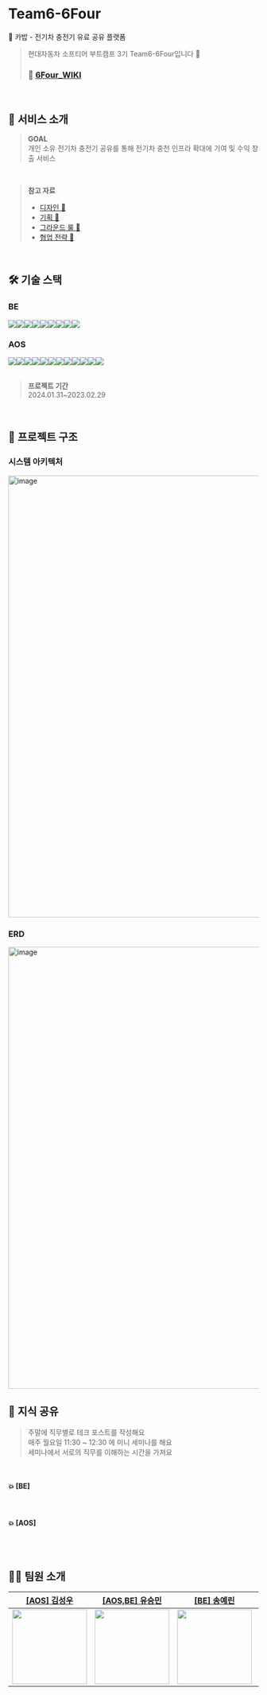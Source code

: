 # Team6-6Four
🔋 카밥 - 전기차 충전기 유료 공유 플랫폼

> 현대자동차 소프티어 부트캠프 3기
> Team6-6Four입니다 🙂
> ### 📌 [6Four_WIKI](https://github.com/softeerbootcamp-3rd/Team6-6Four/wiki)
<br>

## 🌴 서비스 소개
> **GOAL**  
> 개인 소유 전기차 충전기 공유를 통해 전기차 충천 인프라 확대에 기여 및 수익 창출 서비스
<br>

> **참고 자료**  
> * [디자인 🎨](https://www.figma.com/file/oFf3iFzY8G3QBokW6ISa1c/design?type=design&node-id=211%3A3671&mode=design&t=RH6UMUEEc9uiwixq-1)
> * [기획 📝](https://6four.notion.site/415654aded534db6a2af73d42039bcfd)
> * [그라운드 룰 📍](https://github.com/softeerbootcamp-3rd/Team6-6Four/wiki/GroundRule)
> * [협업 전략 📐](https://github.com/softeerbootcamp-3rd/Team6-6Four/wiki/Collaboration-strategy-%F0%9F%93%90)
<br>


## 🛠️ 기술 스택

### BE
<div style="display:flex;">
<img src="https://img.shields.io/badge/java-007396?style=for-the-badge&logo=java&logoColor=white">
<img src="https://img.shields.io/badge/spring-6DB33F?style=for-the-badge&logo=spring&logoColor=white">
<img src="https://img.shields.io/badge/springboot-6DB33F?style=for-the-badge&logo=springboot&logoColor=white">
<img src="https://img.shields.io/badge/mysql-4479A1?style=for-the-badge&logo=mysql&logoColor=white">
<img src="https://img.shields.io/badge/ec2-FF9900?style=for-the-badge&logo=amazonec2&logoColor=white">
<img src="https://img.shields.io/badge/s3-569A31?style=for-the-badge&logo=amazons3&logoColor=white">
<img src="https://img.shields.io/badge/code deploy-00AA12?style=for-the-badge&lo&logoColor=white">
<img src="https://img.shields.io/badge/github actions-2088FF?style=for-the-badge&logo=githubactions&logoColor=white">
<img src="https://img.shields.io/badge/sentry-362D59?style=for-the-badge&logo=sentry&logoColor=white">
</div>

### AOS
<div style="display:flex;">
<img src="https://img.shields.io/badge/kotlin-7F52FF?style=for-the-badge&logo=kotlin&logoColor=white">
<img src="https://img.shields.io/badge/firebase-FFCA28?style=for-the-badge&logo=firebase&logoColor=white">
<img src="https://img.shields.io/badge/android studio-3DDC84?style=for-the-badge&logo=android studio&logoColor=white">
<img src="https://img.shields.io/badge/hilt-3DDC84?style=for-the-badge&logo=android&logoColor=white">
<img src="https://img.shields.io/badge/corutine-3DDC84?style=for-the-badge&logo=android&logoColor=white">
<img src="https://img.shields.io/badge/retrofit-3DDC84?style=for-the-badge&logo=android&logoColor=white">
<img src="https://img.shields.io/badge/mvvm-3DDC84?style=for-the-badge&logo=android&logoColor=white">
<img src="https://img.shields.io/badge/coil-3DDC84?style=for-the-badge&logo=android&logoColor=white">
<img src="https://img.shields.io/badge/data binding-3DDC84?style=for-the-badge&logo=android&logoColor=white">
<img src="https://img.shields.io/badge/state flow-3DDC84?style=for-the-badge&logo=android&logoColor=white"> 
<img src="https://img.shields.io/badge/navigation-3DDC84?style=for-the-badge&logo=android&logoColor=white">
<img src="https://img.shields.io/badge/custum view-3DDC84?style=for-the-badge&logo=android&logoColor=white"> 
</div>
<br>

> **프로젝트 기간**  
> 2024.01.31~2023.02.29
<br>

## 🏢 프로젝트 구조

### 시스템 아키텍처
<img width="889" alt="image" src="https://github.com/softeerbootcamp-3rd/Team6-6Four/assets/44975402/9ff1bedd-7148-40db-885d-32db6a396772">

### ERD
<img width="889" alt="image" src="https://github.com/softeerbootcamp-3rd/Team6-6Four/assets/44975402/bfc083c5-ee29-446c-baaa-46a9edf65dfe">


## 🧐 지식 공유
> 주말에 직무별로 테크 포스트를 작성해요   
> 매주 월요일 11:30 ~ 12:30 에 미니 세미나를 해요  
> 세미나에서 서로의 직무를 이해하는 시간을 가져요
<br>

#### 💥 [BE]
<br>


#### 💥 [AOS]
<br>


<br>

## 🧑‍💻 팀원 소개
| [[AOS] 김성우](https://github.com/kimseongwooo)                | [[AOS,BE] 유승민](https://github.com/99winnmin)                                                | [[BE] 송예린](https://github.com/yeriinnn)                         | [[BE] 이대산](https://github.com/DSL2e)                         | 
|---------------------------------------------------------|-------------------------------------------------------------|-----------------------------------------------------------|---------------------------------------------------------|
| <img src="https://github.com/softeerbootcamp-3rd/Team6-6Four/assets/102938120/ce7f1859-7418-4981-99bf-451c03c0d946" width="150"> | <img src="https://github.com/softeerbootcamp-3rd/Team6-6Four/assets/102938120/9ede35f5-a1c4-4024-b1ef-4f46d0391bd4" width="150"> | <img src="https://github.com/softeerbootcamp-3rd/Team6-6Four/assets/102938120/f1ad17a6-733b-4857-b8a2-9646958fef45" width="150"> | <img src="https://github.com/softeerbootcamp-3rd/Team6-6Four/assets/102938120/5c8dfa4b-5d2f-49ce-bb39-6c88d5667ff1" width="150"> |
<br>

